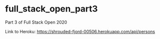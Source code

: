 # full_stack_open_part3
Part 3 of Full Stack Open 2020

Link to Heroku: https://shrouded-fjord-00506.herokuapp.com/api/persons
